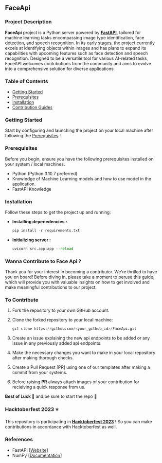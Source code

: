 ## FaceApi

### Project Description

<b>FaceApi</b> project is a Python server powered by <a href="https://fastapi.tiangolo.com/"><b>FastAPI</b></a>, tailored for machine learning tasks encompassing image type identification, face detection, and speech recognition. In its early stages, the project currently excels at identifying objects within images and has plans to expand its capabilities with upcoming features such as face detection and speech recognition. Designed to be a versatile tool for various AI-related tasks, FaceAPI welcomes contributions from the community and aims to evolve into a comprehensive solution for diverse applications.

### Table of Contents

- [Getting Started](#getting-started)
- [Prerequisites](#prerequisites)
- [Installation](#installation)
- [Contribution Guides](#wanna-contribute-to-face-api-)

### Getting Started

Start by configuring and launching the project on your local machine after following the [Prerequisites](#prerequisites) !

### Prerequisites

Before you begin, ensure you have the following prerequisites installed on your system / local machines.

- Python (Python 3.10.7 preferred)
- Knowledge of Machine Learning models and how to use model in the application.
- FastAPI Knowledge

### Installation

Follow these steps to get the project up and running:

- <b>Installing depenedencies : </b>

  ```python
  pip install -r requirements.txt
  ```

- <b>Initializing server : </b>

  ```python
  uvicorn src.app:app --reload
  ```

### Wanna Contribute to Face Api ?

Thank you for your interest in becoming a contributor. We're thrilled to have you on board! Before diving in, please take a moment to peruse this guide, which will provide you with valuable insights on how to get involved and make meaningful contributions to our project.

### To Contribute

1. Fork the repository to your own GitHub account.

2. Clone the forked repository to your local machine:

   ```python
   git clone https://github.com/<your_github_id>/FaceApi.git
   ```

3. Create an issue explaining the new api endpoints to be added or any issue in any previously added api endpoints.

4. Make the necessary changes you want to make in your local repository after making thorough checks.

5. Create a Pull Request [PR] using one of our templates after making a commit from your systems.

6. Before raising <b>PR</b> always attach images of your contribution for recieiving a quick response from us.

<b>Best of Luck 🎉</b> and be sure to start the repo 🤩

### Hacktoberfest 2023 ⭐

This repository is participating in <b><a href="https://hacktoberfest.com/">Hacktoberfest 2023</a></b> ! So you can make contributions in accordance with Hacktoberfest as well.

### References

- FastAPI [<a href="https://fastapi.tiangolo.com/">Website</a>]
- NumPy [<a href="https://numpy.org/doc/stable/">Documentation</a>]
